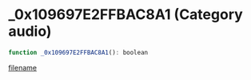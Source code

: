# _0x109697E2FFBAC8A1 (Category audio)

```js
function _0x109697E2FFBAC8A1(): boolean
```

[filename](_0x109697E2FFBAC8A1_m.md ':include')